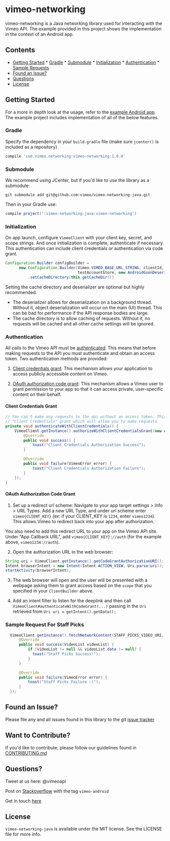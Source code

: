 # vimeo-networking
vimeo-networking is a Java networking library used for interacting with the Vimeo API. The example provided in this project shows the implementation in the context of an Android app.

## Contents
* [Getting Started](#getting-started)
      * [Gradle](#gradle)
      * [Submodule](#submodule)
      * [Initialization](#initialization)
      * [Authentication](#authentication)
      * [Sample Requests](#sample-requests)
* [Found an Issue?](#found-an-issue)
* [Questions](#questions)
* [License](#license)

## Getting Started
For a more in depth look at the usage, refer to the [example Android app](example). The example project includes implementation of all of the below features.

### Gradle
Specify the dependency in your `build.gradle` file (make sure `jcenter()` is included as a repository)
```groovy
compile 'com.vimeo.networking:vimeo-networking:1.0.0'
```

### Submodule
We recommend using JCenter, but if you'd like to use the library as a submodule:
```
git submodule add git@github.com:vimeo/vimeo-networking-java.git
```
Then in your Gradle use:
```groovy
compile project(':vimeo-networking-java:vimeo-networking')
```

### Initialization
On app launch, configure `VimeoClient` with your client key, secret, and scope strings. And once initialization is complete, authenticate if necessary. This authentication can include client credentials or authentication via code grant.
```java
Configuration.Builder configBuilder =
      new Configuration.Builder(Vimeo.VIMEO_BASE_URL_STRING, clientId, clientSecret, SCOPE,
                                testAccountStore, new AndroidGsonDeserializer())
          .setCacheDirectory(this.getCacheDir())
```
Setting the cache directory and deserializer are optional but highly recommended.
* The deserializer allows for deserialization on a background thread. Without it, object deserialization will occur on the main (UI) thread. This can be bad for performance if the API response bodies are large.
* The cache directory is to allow caching of requests. Without it, no requests will be cached and all other cache settings will be ignored.

### Authentication 
All calls to the Vimeo API must be [authenticated](https://developer.vimeo.com/api/authentication). This means that before making requests to the API you must authenticate and obtain an access token. Two authentication methods are provided: 

1. [Client credentials grant](https://developer.vimeo.com/api/authentication#unauthenticated-requests): This mechanism allows your application to access publicly accessible content on Vimeo. 

2. [OAuth authorization code grant](https://developer.vimeo.com/api/authentication#generate-redirect): This mechanism allows a Vimeo user to grant permission to your app so that it can access private, user-specific content on their behalf. 

#### Client Credentials Grant
```java
// You can't make any requests to the api without an access token. This will get you a basic
// "Client Credentials" grant which will allow you to make requests
private void authenticateWithClientCredentials() {
    VimeoClient.getInstance().authorizeWithClientCredentialsGrant(new AuthCallback() {
        @Override
        public void success() {
            toast("Client Credentials Authorization Success");
        }

        @Override
        public void failure(VimeoError error) {
            toast("Client Credentials Authorization Failure");
        }
    });
}
```

#### OAuth Authorization Code Grant

1) Set up a redirect url scheme:
Navigate to your app target settings > Info > URL Types.  Add a new URL Type, and under url scheme enter `vimeo{CLIENT_KEY}` (ex: if your CLIENT_KEY is `1234`, enter `vimeo1234`).  This allows Vimeo to redirect back into your app after authorization.  

You also need to add this redirect URL to your app on the Vimeo API site.  Under “App Callback URL”, add `vimeo{CLIENT_KEY}://auth` (for the example above, `vimeo1234://auth`).

2) Open the authorization URL in the web browser: 
```java
String uri = VimeoClient.getInstance().getCodeGrantAuthorizationURI();
Intent browserIntent = new Intent(Intent.ACTION_VIEW, Uri.parse(uri));
startActivity(browserIntent);
```
3) The web browser will open and the user will be presented with a webpage asking them to grant access based on the `scope` that you specified in your `ClientBuilder` above.  

4) Add an intent filter to listen for the deeplink and then call `VimeoClient#authenticateWithCodeGrant(...)` passing in the `Uri` retrieved from `Uri uri = getIntent().getData();`

### Sample Request For Staff Picks
```java
  VimeoClient.getInstance().fetchNetworkContent(STAFF_PICKS_VIDEO_URI, new ModelCallback<VideoList>(VideoList.class) {
      @Override
      public void success(VideoList videoList) {
          if (videoList != null && videoList.data != null) {
            toast("Staff Picks Success!");
          }
      }

      @Override
      public void failure(VimeoError error) {
          toast("Staff Picks Failure :(");
      }
  });
```

## Found an Issue?
Please file any and all issues found in this library to the git [issue tracker](https://github.com/vimeo/vimeo-networking-java/issues)

## Want to Contribute?
If you'd like to contribute, please follow our guidelines found in [CONTRIBUTING.md](CONTRIBUTING.md)

## Questions?

Tweet at us here: @vimeoapi

Post on [Stackoverflow](http://stackoverflow.com/questions/tagged/vimeo-android) with the tag `vimeo-android`

Get in touch [here](https://Vimeo.com/help/contact)

## License

`vimeo-networking-java` is available under the MIT license. See the LICENSE file for more info.
